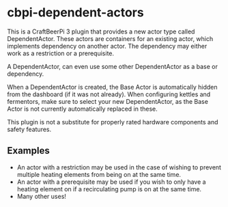 # cbpi-dependent-actors
This is a CraftBeerPi 3 plugin that provides a new actor type called DependentActor. These actors are containers for an existing actor, which implements dependency on another actor. The dependency may either work as a restriction or a prerequisite.

A DependentActor, can even use some other DependentActor as a base or dependency.

When a DependentActor is created, the Base Actor is automatically hidden from the dashboard (if it was not already). When configuring kettles and fermentors, make sure to select your new DependentActor, as the Base Actor is not currently automatically replaced in these.

This plugin is not a substitute for properly rated hardware components and safety features.

## Examples
* An actor with a restriction may be used in the case of wishing to prevent multiple heating elements from being on at the same time. 
* An actor with a prerequisite may be used if you wish to only have a heating element on if a recirculating pump is on at the same time.
* Many other uses!
